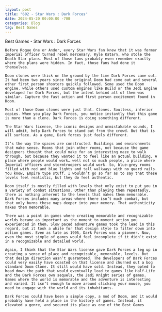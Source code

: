 ```yaml
---
layout: post
title: "602 - Star Wars : Dark Forces"
date: 2024-05-20 00:00:00 -700
categories: Blog
tag: Best Games
---
```



Best Games - Star Wars : Dark Forces

	Before Rogue One or Andor, every Star Wars fan knew that it was former Imperial officer turned rebel mercenary, Kyle Katarn, who stole the Death Star plans. Most of those fans probably even remember exactly where the plans were hidden. In fact, those fans had done it themselves.

	Doom clones were thick on the ground by the time Dark Forces came out. It had been two years since the original Doom had come out and several other first person shooters quickly followed. Some used the Doom engine, while others used custom engines like Build or the Jedi Engine developed for Dark Forces, but the intent behind all of them was similar. Capture the fast action and first person excitement found in Doom.

	Most of those Doom clones were just that. Clones. Soulless, inferior copies. When you play Dark Forces, you notice instantly that this game is more than a clone. Dark Forces is doing something different.

	The Star Wars license, the iconic designs and unmistakable sounds, I will admit, help Dark Forces to stand out from the crowd. But that is all surface. As a game, Dark forces just feels different.

	It’s the way the spaces are constructed. Buildings and environments that make sense. Rooms that join other rooms, not because the game designers thought that could make for an interesting maze to walk through, but because they wanted it to feel like an actual building. A place where people would work… well not so much people, a place where Imperial officers and stormtroopers would work. So, blue-grey rooms filled with red and blue lights and tall walkways with no guard rails. You know, Empire type stuff. I wouldn’t go so far as to say that these levels feel realistic, but they do feel authentic.

	Doom itself is mostly filled with levels that only exist to put you in a variety of combat situations. Other than playing them repeatedly, there is nothing inherent to the levels that makes them memorable. Dark Forces includes many areas where there isn’t much combat, but that only burns those maps deeper into your memory. That authenticity makes them memorable.

	There was a point in games where creating memorable and recognizable worlds became as important as the moment to moment action you experienced in them. Slow paced adventure games took the lead in this regard, but it took a while for that design style to filter down into action games. Even as late as 1995, Dark Forces was a pioneer. Now, even the most simple of games would feel incomplete if it didn’t exist in a recognizable and detailed world.

	Again, I think that the Star Wars license gave Dark Forces a leg up in creating a sense of place and recognizable, memorable, levels. But that design direction wasn’t guaranteed. The developers of Dark Forces could very easily have coasted on that license and churned out a bog standard Doom Clone. It still would have sold. Instead, they opted to head down the path that would eventually lead to games like Half-Life and the Dark Forces own sequels, the Jedi Knight series of games. Games where the world is memorable and the adventure is interesting and varied. It isn’t enough to move around clicking your mouse, you need to engage with the world and its inhabitants.

	Dark Forces could have been a simple copy, a mod of Doom, and it would probably have held a place in the history of games. Instead, it elevated a genre, and secured its place as one of the Best Games
